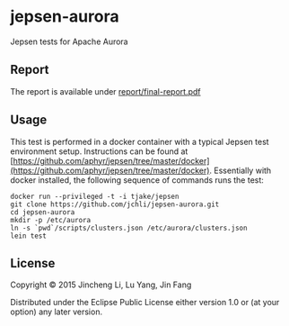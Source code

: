 # jepsen-aurora

Jepsen tests for Apache Aurora

## Report

The report is available under [report/final-report.pdf](https://github.com/anachromeJ/jepsen-aurora/blob/master/report/final-report.pdf)

## Usage

This test is performed in a docker container with a typical Jepsen test environment setup. Instructions can be found at [https://github.com/aphyr/jepsen/tree/master/docker](https://github.com/aphyr/jepsen/tree/master/docker). Essentially with docker installed, the following sequence of commands runs the test:

```
docker run --privileged -t -i tjake/jepsen
git clone https://github.com/jchli/jepsen-aurora.git
cd jepsen-aurora
mkdir -p /etc/aurora
ln -s `pwd`/scripts/clusters.json /etc/aurora/clusters.json
lein test
```

## License

Copyright © 2015 Jincheng Li, Lu Yang, Jin Fang

Distributed under the Eclipse Public License either version 1.0 or (at
your option) any later version.
